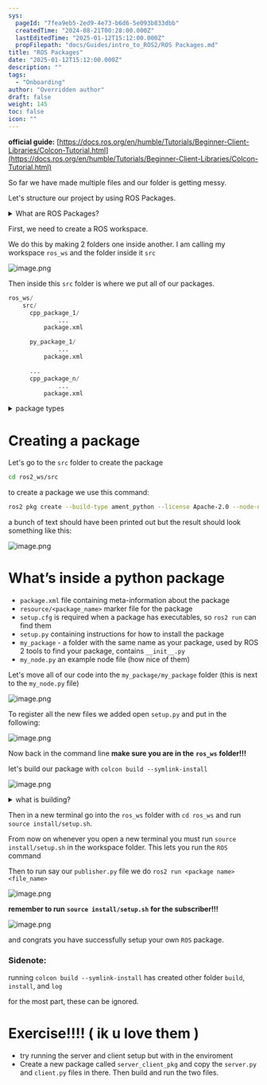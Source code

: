 ```yaml
---
sys:
  pageId: "7fea9eb5-2ed9-4e73-b6d6-5e093b833dbb"
  createdTime: "2024-08-21T00:28:00.000Z"
  lastEditedTime: "2025-01-12T15:12:00.000Z"
  propFilepath: "docs/Guides/intro_to_ROS2/ROS Packages.md"
title: "ROS Packages"
date: "2025-01-12T15:12:00.000Z"
description: ""
tags:
  - "Onboarding"
author: "Overridden author"
draft: false
weight: 145
toc: false
icon: ""
---
```


**official guide:** [https://docs.ros.org/en/humble/Tutorials/Beginner-Client-Libraries/Colcon-Tutorial.html](https://docs.ros.org/en/humble/Tutorials/Beginner-Client-Libraries/Colcon-Tutorial.html)

So far we have made multiple files and our folder is getting messy.

Let's structure our project by using ROS Packages.

<details>

<summary>What are ROS Packages?</summary>

ROS Packages are, as the name implies, packages of code that are highly sharable between ROS developers.

They consist of a folder, `package.xml` file, and source code

```python
      cpp_package_1/
		      ... imagine much code files here ..
          package.xml
```

</details>

First, we need to create a ROS workspace.

We do this by making 2 folders one inside another. I am calling my workspace `ros_ws` and the folder inside it `src`

![image.png](https://prod-files-secure.s3.us-west-2.amazonaws.com/d518164a-d88e-44d1-a4ee-3adb3bd8bce0/70706947-fd18-4537-a67b-e12946812d31/image.png?X-Amz-Algorithm=AWS4-HMAC-SHA256&X-Amz-Content-Sha256=UNSIGNED-PAYLOAD&X-Amz-Credential=ASIAZI2LB466QAFLKA24%2F20250427%2Fus-west-2%2Fs3%2Faws4_request&X-Amz-Date=20250427T190115Z&X-Amz-Expires=3600&X-Amz-Security-Token=IQoJb3JpZ2luX2VjEMv%2F%2F%2F%2F%2F%2F%2F%2F%2F%2FwEaCXVzLXdlc3QtMiJHMEUCIQDJYARdfXmrQgmca2nPJPMLlCb8K42jiX8X7Cw5VikgbQIgVmcFOdQNUo2dBPrHcmKZ45f4yR9GotwiXCFv%2FTbzHG4q%2FwMIZBAAGgw2Mzc0MjMxODM4MDUiDO6IPWLT894%2FMNW4LircA3EXqCArCP6A9hKFWbaZluwPkdgCBPtDNsggVa8ZmvAFAVKEPeRbKwG884A8H%2BIPqFLje9H84AbzoSgv%2FfL321%2Bv5XoWp6ODAu63Si8LSNnQSQbb9XAk1%2Fvpu6JVFG3ZiTRpS2VYiM1CmEGRj88rwBYGLurr4bGK1yKwwXCsK0bwr2ND6Dkc7TFLLsaNQiOPaHs%2FsNo%2Fyiq6tjcoIaZpTTq3DEW2Hfl6SldUZUhGoxnqhxMWkQMOA5x%2BV3F92dDYq2q5bd7IuA8N4dNgGBOuPhPqL6OvGFKGIXOWiBBePfjnS%2BNbd%2FNYS0yY6x6XRlhsDGrRssZxw2jQEAik%2FRxuV4Pi0Jzzaga%2BfIz7bBx2q%2FBFszGExDepJhO6zkNNDSzC5zVSprc1A155kl5yQ71xfSr1fbPSrI2ylDokjgM3wNyO2x1SQkRXcM7fHQlMM27zBI89JKqsM6LlV5LkrJn6bkEKf6CqaqiUHJMwFeYDs%2FVQWn6MSpNNrtApD8S%2FI4XLy%2Fucwq5xtLuHT8R9ZZNt4p7oVxHrUlHLXeIasaup8lN34Nc9yXiDL3xWUVWd4uqwWzg8L1ufP6SjD4kYdf3HfZ%2FY9%2B0yrurIDaNZgyPOLt79gun%2BzofL4M8szaKEMJPxucAGOqUBEDaRex5wWK1zMHzy5gxvRUJu5LVjt3mFIHjD7h5QSblsNrod1uLf%2Bt054lgkZ4%2B8rKafyLckAxEXkvYJja3nRMMHUcYgkxXDYPfHm3rFGZpt%2FlYKW1W6O8%2FoxU0s0rd0tPPpvLi%2BGChK9Rqy625x2jCZ52p23%2FrtnJiRYpeRFbm3tfAvkpBpSDsT23bPjfFEAlAren9JLgtDHfw3Bz5DjYJjQITY&X-Amz-Signature=036ac98579fbe41fec6f77ab63b26a7ce07fab6d9d56375b98e86887e3496f86&X-Amz-SignedHeaders=host&x-id=GetObject)

Then inside this `src` folder is where we put all of our packages.

```python
ros_ws/
    src/
      cpp_package_1/
		      ...
          package.xml

      py_package_1/
		      ...
          package.xml

      ...
      cpp_package_n/
		      ...
          package.xml

```

<details>

<summary>package types</summary>

packages can be either `C++` or python.

the intern file structure is different for each but for this guide we will stick to creating python packages

</details>

# Creating a package

Let's go to the `src` folder to create the package

```bash
cd ros2_ws/src
```

to create a package we use this command:

```bash
ros2 pkg create --build-type ament_python --license Apache-2.0 --node-name my_node my_package
```

a bunch of text should have been printed out but the result should look something like this:

![image.png](https://prod-files-secure.s3.us-west-2.amazonaws.com/d518164a-d88e-44d1-a4ee-3adb3bd8bce0/e6cf1e3f-8512-4a3e-b131-079f800bf3e8/image.png?X-Amz-Algorithm=AWS4-HMAC-SHA256&X-Amz-Content-Sha256=UNSIGNED-PAYLOAD&X-Amz-Credential=ASIAZI2LB466QAFLKA24%2F20250427%2Fus-west-2%2Fs3%2Faws4_request&X-Amz-Date=20250427T190115Z&X-Amz-Expires=3600&X-Amz-Security-Token=IQoJb3JpZ2luX2VjEMv%2F%2F%2F%2F%2F%2F%2F%2F%2F%2FwEaCXVzLXdlc3QtMiJHMEUCIQDJYARdfXmrQgmca2nPJPMLlCb8K42jiX8X7Cw5VikgbQIgVmcFOdQNUo2dBPrHcmKZ45f4yR9GotwiXCFv%2FTbzHG4q%2FwMIZBAAGgw2Mzc0MjMxODM4MDUiDO6IPWLT894%2FMNW4LircA3EXqCArCP6A9hKFWbaZluwPkdgCBPtDNsggVa8ZmvAFAVKEPeRbKwG884A8H%2BIPqFLje9H84AbzoSgv%2FfL321%2Bv5XoWp6ODAu63Si8LSNnQSQbb9XAk1%2Fvpu6JVFG3ZiTRpS2VYiM1CmEGRj88rwBYGLurr4bGK1yKwwXCsK0bwr2ND6Dkc7TFLLsaNQiOPaHs%2FsNo%2Fyiq6tjcoIaZpTTq3DEW2Hfl6SldUZUhGoxnqhxMWkQMOA5x%2BV3F92dDYq2q5bd7IuA8N4dNgGBOuPhPqL6OvGFKGIXOWiBBePfjnS%2BNbd%2FNYS0yY6x6XRlhsDGrRssZxw2jQEAik%2FRxuV4Pi0Jzzaga%2BfIz7bBx2q%2FBFszGExDepJhO6zkNNDSzC5zVSprc1A155kl5yQ71xfSr1fbPSrI2ylDokjgM3wNyO2x1SQkRXcM7fHQlMM27zBI89JKqsM6LlV5LkrJn6bkEKf6CqaqiUHJMwFeYDs%2FVQWn6MSpNNrtApD8S%2FI4XLy%2Fucwq5xtLuHT8R9ZZNt4p7oVxHrUlHLXeIasaup8lN34Nc9yXiDL3xWUVWd4uqwWzg8L1ufP6SjD4kYdf3HfZ%2FY9%2B0yrurIDaNZgyPOLt79gun%2BzofL4M8szaKEMJPxucAGOqUBEDaRex5wWK1zMHzy5gxvRUJu5LVjt3mFIHjD7h5QSblsNrod1uLf%2Bt054lgkZ4%2B8rKafyLckAxEXkvYJja3nRMMHUcYgkxXDYPfHm3rFGZpt%2FlYKW1W6O8%2FoxU0s0rd0tPPpvLi%2BGChK9Rqy625x2jCZ52p23%2FrtnJiRYpeRFbm3tfAvkpBpSDsT23bPjfFEAlAren9JLgtDHfw3Bz5DjYJjQITY&X-Amz-Signature=eeed0954686e88b5adc422b9177735df19a56e0629e4290b323a143eb420810c&X-Amz-SignedHeaders=host&x-id=GetObject)

# What’s inside a python package

- `package.xml` file containing meta-information about the package
- `resource/<package_name>` marker file for the package
- `setup.cfg` is required when a package has executables, so `ros2 run` can find them
- `setup.py` containing instructions for how to install the package
- `my_package` - a folder with the same name as your package, used by ROS 2 tools to find your package, contains `__init__.py`
- `my_node.py` an example node file (how nice of them)

Let's move all of our code into the `my_package/my_package` folder (this is next to the `my_node.py` file)

![image.png](https://prod-files-secure.s3.us-west-2.amazonaws.com/d518164a-d88e-44d1-a4ee-3adb3bd8bce0/9ce58f11-0da9-4d3e-b86d-506a9685d378/image.png?X-Amz-Algorithm=AWS4-HMAC-SHA256&X-Amz-Content-Sha256=UNSIGNED-PAYLOAD&X-Amz-Credential=ASIAZI2LB466QAFLKA24%2F20250427%2Fus-west-2%2Fs3%2Faws4_request&X-Amz-Date=20250427T190115Z&X-Amz-Expires=3600&X-Amz-Security-Token=IQoJb3JpZ2luX2VjEMv%2F%2F%2F%2F%2F%2F%2F%2F%2F%2FwEaCXVzLXdlc3QtMiJHMEUCIQDJYARdfXmrQgmca2nPJPMLlCb8K42jiX8X7Cw5VikgbQIgVmcFOdQNUo2dBPrHcmKZ45f4yR9GotwiXCFv%2FTbzHG4q%2FwMIZBAAGgw2Mzc0MjMxODM4MDUiDO6IPWLT894%2FMNW4LircA3EXqCArCP6A9hKFWbaZluwPkdgCBPtDNsggVa8ZmvAFAVKEPeRbKwG884A8H%2BIPqFLje9H84AbzoSgv%2FfL321%2Bv5XoWp6ODAu63Si8LSNnQSQbb9XAk1%2Fvpu6JVFG3ZiTRpS2VYiM1CmEGRj88rwBYGLurr4bGK1yKwwXCsK0bwr2ND6Dkc7TFLLsaNQiOPaHs%2FsNo%2Fyiq6tjcoIaZpTTq3DEW2Hfl6SldUZUhGoxnqhxMWkQMOA5x%2BV3F92dDYq2q5bd7IuA8N4dNgGBOuPhPqL6OvGFKGIXOWiBBePfjnS%2BNbd%2FNYS0yY6x6XRlhsDGrRssZxw2jQEAik%2FRxuV4Pi0Jzzaga%2BfIz7bBx2q%2FBFszGExDepJhO6zkNNDSzC5zVSprc1A155kl5yQ71xfSr1fbPSrI2ylDokjgM3wNyO2x1SQkRXcM7fHQlMM27zBI89JKqsM6LlV5LkrJn6bkEKf6CqaqiUHJMwFeYDs%2FVQWn6MSpNNrtApD8S%2FI4XLy%2Fucwq5xtLuHT8R9ZZNt4p7oVxHrUlHLXeIasaup8lN34Nc9yXiDL3xWUVWd4uqwWzg8L1ufP6SjD4kYdf3HfZ%2FY9%2B0yrurIDaNZgyPOLt79gun%2BzofL4M8szaKEMJPxucAGOqUBEDaRex5wWK1zMHzy5gxvRUJu5LVjt3mFIHjD7h5QSblsNrod1uLf%2Bt054lgkZ4%2B8rKafyLckAxEXkvYJja3nRMMHUcYgkxXDYPfHm3rFGZpt%2FlYKW1W6O8%2FoxU0s0rd0tPPpvLi%2BGChK9Rqy625x2jCZ52p23%2FrtnJiRYpeRFbm3tfAvkpBpSDsT23bPjfFEAlAren9JLgtDHfw3Bz5DjYJjQITY&X-Amz-Signature=2160edca7f4803a1a95a9639ab8cc05b3ced3ad2b9e25393dc2cb35297ac9799&X-Amz-SignedHeaders=host&x-id=GetObject)

To register all the new files we added open `setup.py` and put in the following:

![image.png](https://prod-files-secure.s3.us-west-2.amazonaws.com/d518164a-d88e-44d1-a4ee-3adb3bd8bce0/1cd7c262-4cae-4496-9d75-c178537d24a2/image.png?X-Amz-Algorithm=AWS4-HMAC-SHA256&X-Amz-Content-Sha256=UNSIGNED-PAYLOAD&X-Amz-Credential=ASIAZI2LB466QAFLKA24%2F20250427%2Fus-west-2%2Fs3%2Faws4_request&X-Amz-Date=20250427T190115Z&X-Amz-Expires=3600&X-Amz-Security-Token=IQoJb3JpZ2luX2VjEMv%2F%2F%2F%2F%2F%2F%2F%2F%2F%2FwEaCXVzLXdlc3QtMiJHMEUCIQDJYARdfXmrQgmca2nPJPMLlCb8K42jiX8X7Cw5VikgbQIgVmcFOdQNUo2dBPrHcmKZ45f4yR9GotwiXCFv%2FTbzHG4q%2FwMIZBAAGgw2Mzc0MjMxODM4MDUiDO6IPWLT894%2FMNW4LircA3EXqCArCP6A9hKFWbaZluwPkdgCBPtDNsggVa8ZmvAFAVKEPeRbKwG884A8H%2BIPqFLje9H84AbzoSgv%2FfL321%2Bv5XoWp6ODAu63Si8LSNnQSQbb9XAk1%2Fvpu6JVFG3ZiTRpS2VYiM1CmEGRj88rwBYGLurr4bGK1yKwwXCsK0bwr2ND6Dkc7TFLLsaNQiOPaHs%2FsNo%2Fyiq6tjcoIaZpTTq3DEW2Hfl6SldUZUhGoxnqhxMWkQMOA5x%2BV3F92dDYq2q5bd7IuA8N4dNgGBOuPhPqL6OvGFKGIXOWiBBePfjnS%2BNbd%2FNYS0yY6x6XRlhsDGrRssZxw2jQEAik%2FRxuV4Pi0Jzzaga%2BfIz7bBx2q%2FBFszGExDepJhO6zkNNDSzC5zVSprc1A155kl5yQ71xfSr1fbPSrI2ylDokjgM3wNyO2x1SQkRXcM7fHQlMM27zBI89JKqsM6LlV5LkrJn6bkEKf6CqaqiUHJMwFeYDs%2FVQWn6MSpNNrtApD8S%2FI4XLy%2Fucwq5xtLuHT8R9ZZNt4p7oVxHrUlHLXeIasaup8lN34Nc9yXiDL3xWUVWd4uqwWzg8L1ufP6SjD4kYdf3HfZ%2FY9%2B0yrurIDaNZgyPOLt79gun%2BzofL4M8szaKEMJPxucAGOqUBEDaRex5wWK1zMHzy5gxvRUJu5LVjt3mFIHjD7h5QSblsNrod1uLf%2Bt054lgkZ4%2B8rKafyLckAxEXkvYJja3nRMMHUcYgkxXDYPfHm3rFGZpt%2FlYKW1W6O8%2FoxU0s0rd0tPPpvLi%2BGChK9Rqy625x2jCZ52p23%2FrtnJiRYpeRFbm3tfAvkpBpSDsT23bPjfFEAlAren9JLgtDHfw3Bz5DjYJjQITY&X-Amz-Signature=3c04cf0a2d5c3f765f3a85addcd656c207d2ad26e7ade0f437998bbaa4ecbc34&X-Amz-SignedHeaders=host&x-id=GetObject)

Now back in the command line **make sure you are in the** **`ros_ws`** **folder!!!**

let's build our package with `colcon build --symlink-install`

![image.png](https://prod-files-secure.s3.us-west-2.amazonaws.com/d518164a-d88e-44d1-a4ee-3adb3bd8bce0/2f2a0d27-b173-48fd-b189-5f5c0ce65619/image.png?X-Amz-Algorithm=AWS4-HMAC-SHA256&X-Amz-Content-Sha256=UNSIGNED-PAYLOAD&X-Amz-Credential=ASIAZI2LB466QAFLKA24%2F20250427%2Fus-west-2%2Fs3%2Faws4_request&X-Amz-Date=20250427T190115Z&X-Amz-Expires=3600&X-Amz-Security-Token=IQoJb3JpZ2luX2VjEMv%2F%2F%2F%2F%2F%2F%2F%2F%2F%2FwEaCXVzLXdlc3QtMiJHMEUCIQDJYARdfXmrQgmca2nPJPMLlCb8K42jiX8X7Cw5VikgbQIgVmcFOdQNUo2dBPrHcmKZ45f4yR9GotwiXCFv%2FTbzHG4q%2FwMIZBAAGgw2Mzc0MjMxODM4MDUiDO6IPWLT894%2FMNW4LircA3EXqCArCP6A9hKFWbaZluwPkdgCBPtDNsggVa8ZmvAFAVKEPeRbKwG884A8H%2BIPqFLje9H84AbzoSgv%2FfL321%2Bv5XoWp6ODAu63Si8LSNnQSQbb9XAk1%2Fvpu6JVFG3ZiTRpS2VYiM1CmEGRj88rwBYGLurr4bGK1yKwwXCsK0bwr2ND6Dkc7TFLLsaNQiOPaHs%2FsNo%2Fyiq6tjcoIaZpTTq3DEW2Hfl6SldUZUhGoxnqhxMWkQMOA5x%2BV3F92dDYq2q5bd7IuA8N4dNgGBOuPhPqL6OvGFKGIXOWiBBePfjnS%2BNbd%2FNYS0yY6x6XRlhsDGrRssZxw2jQEAik%2FRxuV4Pi0Jzzaga%2BfIz7bBx2q%2FBFszGExDepJhO6zkNNDSzC5zVSprc1A155kl5yQ71xfSr1fbPSrI2ylDokjgM3wNyO2x1SQkRXcM7fHQlMM27zBI89JKqsM6LlV5LkrJn6bkEKf6CqaqiUHJMwFeYDs%2FVQWn6MSpNNrtApD8S%2FI4XLy%2Fucwq5xtLuHT8R9ZZNt4p7oVxHrUlHLXeIasaup8lN34Nc9yXiDL3xWUVWd4uqwWzg8L1ufP6SjD4kYdf3HfZ%2FY9%2B0yrurIDaNZgyPOLt79gun%2BzofL4M8szaKEMJPxucAGOqUBEDaRex5wWK1zMHzy5gxvRUJu5LVjt3mFIHjD7h5QSblsNrod1uLf%2Bt054lgkZ4%2B8rKafyLckAxEXkvYJja3nRMMHUcYgkxXDYPfHm3rFGZpt%2FlYKW1W6O8%2FoxU0s0rd0tPPpvLi%2BGChK9Rqy625x2jCZ52p23%2FrtnJiRYpeRFbm3tfAvkpBpSDsT23bPjfFEAlAren9JLgtDHfw3Bz5DjYJjQITY&X-Amz-Signature=2dbf9e90b61af30eeff5e9d8d5a7ec0d067396b39227a2d4d3ec33ca5d006f07&X-Amz-SignedHeaders=host&x-id=GetObject)

<details>

<summary>what is building?</summary>

if you are a CS major at Rose-Hulman you will learn the answer to this in CSSE132

but TLDR; is it combines all the code files into one program that can be run easily 

</details>

Then in a new terminal go into the `ros_ws` folder with `cd ros_ws` and run `source install/setup.sh`. 

From now on whenever you open a new terminal you must run `source install/setup.sh` in the workspace folder. This lets you run the `ROS` command

Then to run say our `publisher.py` file we do `ros2 run <package name> <file_name>`

![image.png](https://prod-files-secure.s3.us-west-2.amazonaws.com/d518164a-d88e-44d1-a4ee-3adb3bd8bce0/4f4b1219-3a44-4632-aa0a-ce3471699f59/image.png?X-Amz-Algorithm=AWS4-HMAC-SHA256&X-Amz-Content-Sha256=UNSIGNED-PAYLOAD&X-Amz-Credential=ASIAZI2LB466QAFLKA24%2F20250427%2Fus-west-2%2Fs3%2Faws4_request&X-Amz-Date=20250427T190115Z&X-Amz-Expires=3600&X-Amz-Security-Token=IQoJb3JpZ2luX2VjEMv%2F%2F%2F%2F%2F%2F%2F%2F%2F%2FwEaCXVzLXdlc3QtMiJHMEUCIQDJYARdfXmrQgmca2nPJPMLlCb8K42jiX8X7Cw5VikgbQIgVmcFOdQNUo2dBPrHcmKZ45f4yR9GotwiXCFv%2FTbzHG4q%2FwMIZBAAGgw2Mzc0MjMxODM4MDUiDO6IPWLT894%2FMNW4LircA3EXqCArCP6A9hKFWbaZluwPkdgCBPtDNsggVa8ZmvAFAVKEPeRbKwG884A8H%2BIPqFLje9H84AbzoSgv%2FfL321%2Bv5XoWp6ODAu63Si8LSNnQSQbb9XAk1%2Fvpu6JVFG3ZiTRpS2VYiM1CmEGRj88rwBYGLurr4bGK1yKwwXCsK0bwr2ND6Dkc7TFLLsaNQiOPaHs%2FsNo%2Fyiq6tjcoIaZpTTq3DEW2Hfl6SldUZUhGoxnqhxMWkQMOA5x%2BV3F92dDYq2q5bd7IuA8N4dNgGBOuPhPqL6OvGFKGIXOWiBBePfjnS%2BNbd%2FNYS0yY6x6XRlhsDGrRssZxw2jQEAik%2FRxuV4Pi0Jzzaga%2BfIz7bBx2q%2FBFszGExDepJhO6zkNNDSzC5zVSprc1A155kl5yQ71xfSr1fbPSrI2ylDokjgM3wNyO2x1SQkRXcM7fHQlMM27zBI89JKqsM6LlV5LkrJn6bkEKf6CqaqiUHJMwFeYDs%2FVQWn6MSpNNrtApD8S%2FI4XLy%2Fucwq5xtLuHT8R9ZZNt4p7oVxHrUlHLXeIasaup8lN34Nc9yXiDL3xWUVWd4uqwWzg8L1ufP6SjD4kYdf3HfZ%2FY9%2B0yrurIDaNZgyPOLt79gun%2BzofL4M8szaKEMJPxucAGOqUBEDaRex5wWK1zMHzy5gxvRUJu5LVjt3mFIHjD7h5QSblsNrod1uLf%2Bt054lgkZ4%2B8rKafyLckAxEXkvYJja3nRMMHUcYgkxXDYPfHm3rFGZpt%2FlYKW1W6O8%2FoxU0s0rd0tPPpvLi%2BGChK9Rqy625x2jCZ52p23%2FrtnJiRYpeRFbm3tfAvkpBpSDsT23bPjfFEAlAren9JLgtDHfw3Bz5DjYJjQITY&X-Amz-Signature=79cbb4d5e53a5d6a46b6597a24f6367f355d1f734b69645e6c83a9dabb9ca047&X-Amz-SignedHeaders=host&x-id=GetObject)

**remember to run** **`source install/setup.sh`** **for the subscriber!!!**

![image.png](https://prod-files-secure.s3.us-west-2.amazonaws.com/d518164a-d88e-44d1-a4ee-3adb3bd8bce0/02121119-dad4-49ec-8356-c956108b4243/image.png?X-Amz-Algorithm=AWS4-HMAC-SHA256&X-Amz-Content-Sha256=UNSIGNED-PAYLOAD&X-Amz-Credential=ASIAZI2LB466QAFLKA24%2F20250427%2Fus-west-2%2Fs3%2Faws4_request&X-Amz-Date=20250427T190115Z&X-Amz-Expires=3600&X-Amz-Security-Token=IQoJb3JpZ2luX2VjEMv%2F%2F%2F%2F%2F%2F%2F%2F%2F%2FwEaCXVzLXdlc3QtMiJHMEUCIQDJYARdfXmrQgmca2nPJPMLlCb8K42jiX8X7Cw5VikgbQIgVmcFOdQNUo2dBPrHcmKZ45f4yR9GotwiXCFv%2FTbzHG4q%2FwMIZBAAGgw2Mzc0MjMxODM4MDUiDO6IPWLT894%2FMNW4LircA3EXqCArCP6A9hKFWbaZluwPkdgCBPtDNsggVa8ZmvAFAVKEPeRbKwG884A8H%2BIPqFLje9H84AbzoSgv%2FfL321%2Bv5XoWp6ODAu63Si8LSNnQSQbb9XAk1%2Fvpu6JVFG3ZiTRpS2VYiM1CmEGRj88rwBYGLurr4bGK1yKwwXCsK0bwr2ND6Dkc7TFLLsaNQiOPaHs%2FsNo%2Fyiq6tjcoIaZpTTq3DEW2Hfl6SldUZUhGoxnqhxMWkQMOA5x%2BV3F92dDYq2q5bd7IuA8N4dNgGBOuPhPqL6OvGFKGIXOWiBBePfjnS%2BNbd%2FNYS0yY6x6XRlhsDGrRssZxw2jQEAik%2FRxuV4Pi0Jzzaga%2BfIz7bBx2q%2FBFszGExDepJhO6zkNNDSzC5zVSprc1A155kl5yQ71xfSr1fbPSrI2ylDokjgM3wNyO2x1SQkRXcM7fHQlMM27zBI89JKqsM6LlV5LkrJn6bkEKf6CqaqiUHJMwFeYDs%2FVQWn6MSpNNrtApD8S%2FI4XLy%2Fucwq5xtLuHT8R9ZZNt4p7oVxHrUlHLXeIasaup8lN34Nc9yXiDL3xWUVWd4uqwWzg8L1ufP6SjD4kYdf3HfZ%2FY9%2B0yrurIDaNZgyPOLt79gun%2BzofL4M8szaKEMJPxucAGOqUBEDaRex5wWK1zMHzy5gxvRUJu5LVjt3mFIHjD7h5QSblsNrod1uLf%2Bt054lgkZ4%2B8rKafyLckAxEXkvYJja3nRMMHUcYgkxXDYPfHm3rFGZpt%2FlYKW1W6O8%2FoxU0s0rd0tPPpvLi%2BGChK9Rqy625x2jCZ52p23%2FrtnJiRYpeRFbm3tfAvkpBpSDsT23bPjfFEAlAren9JLgtDHfw3Bz5DjYJjQITY&X-Amz-Signature=15beb11b17407bef48dc1eb68a92d432b125104e79b698e0f2d1e86c35ac35b8&X-Amz-SignedHeaders=host&x-id=GetObject)

and congrats you have successfully setup your own `ROS` package.

### Sidenote:

running `colcon build --symlink-install` has created other folder `build`, `install`, and `log`

for the most part, these can be ignored.

# Exercise!!!! ( ik u love them )

- try running the server and client setup but with in the enviroment
- Create a new package called `server_client_pkg` and copy the `server.py` and `client.py` files in there. Then build and run the two files.
